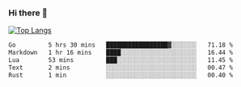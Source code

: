 ### Hi there 👋

<!--
**3Xpl0it3r/3Xpl0it3r** is a ✨ _special_ ✨ repository because its `README.md` (this file) appears on your GitHub profile.

Here are some ideas to get you started:

- 🔭 I’m currently working on ...
- 🌱 I’m currently learning ...
- 👯 I’m looking to collaborate on ...
- 🤔 I’m looking for help with ...
- 💬 Ask me about ...
- 📫 How to reach me: ...
- 😄 Pronouns: ...
- ⚡ Fun fact: ...
-->


[![Top Langs](https://github-readme-stats.vercel.app/api/top-langs/?username=3Xpl0it3r&layout=compact)](https://github.com/3Xpl0it3r/3Xpl0it3r)

<!--START_SECTION:waka-->

```txt
Go         5 hrs 30 mins   █████████████████▓░░░░░░░   71.18 %
Markdown   1 hr 16 mins    ████░░░░░░░░░░░░░░░░░░░░░   16.44 %
Lua        53 mins         ███░░░░░░░░░░░░░░░░░░░░░░   11.45 %
Text       2 mins          ░░░░░░░░░░░░░░░░░░░░░░░░░   00.47 %
Rust       1 min           ░░░░░░░░░░░░░░░░░░░░░░░░░   00.40 %
```

<!--END_SECTION:waka-->
